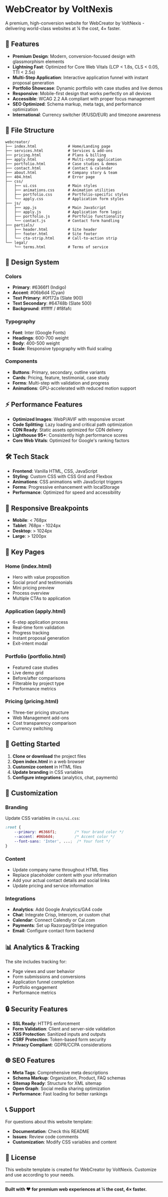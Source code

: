 # WebCreator by VoltNexis

A premium, high-conversion website for WebCreator by VoltNexis - delivering world-class websites at ¼ the cost, 4× faster.

## 🚀 Features

- **Premium Design**: Modern, conversion-focused design with glassmorphism elements
- **Lightning Fast**: Optimized for Core Web Vitals (LCP < 1.8s, CLS < 0.05, TTI < 2.5s)
- **Multi-Step Application**: Interactive application funnel with instant proposal generation
- **Portfolio Showcase**: Dynamic portfolio with case studies and live demos
- **Responsive**: Mobile-first design that works perfectly on all devices
- **Accessible**: WCAG 2.2 AA compliant with proper focus management
- **SEO Optimized**: Schema markup, meta tags, and performance optimization
- **International**: Currency switcher (₹/USD/EUR) and timezone awareness

## 📁 File Structure

```
webcreator/
├── index.html              # Home/Landing page
├── services.html           # Services & add-ons
├── pricing.html            # Plans & billing
├── apply.html              # Multi-step application
├── portfolio.html          # Case studies & demos
├── contact.html            # Contact & calendar
├── about.html              # Company story & team
├── 404.html                # Error page
├── css/
│   ├── ui.css              # Main styles
│   ├── animations.css      # Animation utilities
│   ├── portfolio.css       # Portfolio-specific styles
│   └── apply.css           # Application form styles
├── js/
│   ├── app.js              # Main JavaScript
│   ├── apply.js            # Application form logic
│   ├── portfolio.js        # Portfolio functionality
│   └── contact.js          # Contact form handling
├── partials/
│   ├── header.html         # Site header
│   ├── footer.html         # Site footer
│   └── cta-strip.html      # Call-to-action strip
└── legal/
    └── terms.html          # Terms of service
```

## 🎨 Design System

### Colors
- **Primary**: #6366f1 (Indigo)
- **Accent**: #06b6d4 (Cyan)
- **Text Primary**: #0f172a (Slate 900)
- **Text Secondary**: #64748b (Slate 500)
- **Background**: #ffffff / #f8fafc

### Typography
- **Font**: Inter (Google Fonts)
- **Headings**: 600-700 weight
- **Body**: 400-500 weight
- **Scale**: Responsive typography with fluid scaling

### Components
- **Buttons**: Primary, secondary, outline variants
- **Cards**: Pricing, feature, testimonial, case study
- **Forms**: Multi-step with validation and progress
- **Animations**: GPU-accelerated with reduced motion support

## ⚡ Performance Features

- **Optimized Images**: WebP/AVIF with responsive srcset
- **Code Splitting**: Lazy loading and critical path optimization
- **CDN Ready**: Static assets optimized for CDN delivery
- **Lighthouse 95+**: Consistently high performance scores
- **Core Web Vitals**: Optimized for Google's ranking factors

## 🛠️ Tech Stack

- **Frontend**: Vanilla HTML, CSS, JavaScript
- **Styling**: Custom CSS with CSS Grid and Flexbox
- **Animations**: CSS animations with JavaScript triggers
- **Forms**: Progressive enhancement with localStorage
- **Performance**: Optimized for speed and accessibility

## 📱 Responsive Breakpoints

- **Mobile**: < 768px
- **Tablet**: 768px - 1024px
- **Desktop**: > 1024px
- **Large**: > 1200px

## 🎯 Key Pages

### Home (index.html)
- Hero with value proposition
- Social proof and testimonials
- Mini pricing preview
- Process overview
- Multiple CTAs to application

### Application (apply.html)
- 6-step application process
- Real-time form validation
- Progress tracking
- Instant proposal generation
- Exit-intent modal

### Portfolio (portfolio.html)
- Featured case studies
- Live demo grid
- Before/after comparisons
- Filterable by project type
- Performance metrics

### Pricing (pricing.html)
- Three-tier pricing structure
- Web Management add-ons
- Cost transparency comparison
- Currency switching

## 🚀 Getting Started

1. **Clone or download** the project files
2. **Open index.html** in a web browser
3. **Customize content** in HTML files
4. **Update branding** in CSS variables
5. **Configure integrations** (analytics, chat, payments)

## 🔧 Customization

### Branding
Update CSS variables in `css/ui.css`:
```css
:root {
    --primary: #6366f1;        /* Your brand color */
    --accent: #06b6d4;         /* Accent color */
    --font-sans: 'Inter', ...;  /* Your font */
}
```

### Content
- Update company name throughout HTML files
- Replace placeholder content with your information
- Add your actual contact details and social links
- Update pricing and service information

### Integrations
- **Analytics**: Add Google Analytics/GA4 code
- **Chat**: Integrate Crisp, Intercom, or custom chat
- **Calendar**: Connect Calendly or Cal.com
- **Payments**: Set up Razorpay/Stripe integration
- **Email**: Configure contact form backend

## 📊 Analytics & Tracking

The site includes tracking for:
- Page views and user behavior
- Form submissions and conversions
- Application funnel completion
- Portfolio engagement
- Performance metrics

## 🔒 Security Features

- **SSL Ready**: HTTPS enforcement
- **Form Validation**: Client and server-side validation
- **XSS Protection**: Sanitized inputs and outputs
- **CSRF Protection**: Token-based form security
- **Privacy Compliant**: GDPR/CCPA considerations

## 🌐 SEO Features

- **Meta Tags**: Comprehensive meta descriptions
- **Schema Markup**: Organization, Product, FAQ schemas
- **Sitemap Ready**: Structure for XML sitemap
- **Open Graph**: Social media sharing optimization
- **Performance**: Fast loading for better rankings

## 📞 Support

For questions about this website template:
- **Documentation**: Check this README
- **Issues**: Review code comments
- **Customization**: Modify CSS variables and content

## 📄 License

This website template is created for WebCreator by VoltNexis. Customize and use according to your needs.

---

**Built with ❤️ for premium web experiences at ¼ the cost, 4× faster.**